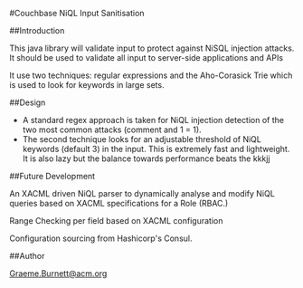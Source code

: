 #Couchbase NiQL Input Sanitisation
  
##Introduction

This java library will validate input to protect against NiSQL
injection attacks. It should be used to validate all input to
server-side applications and APIs

It use two techniques: regular expressions and the Aho-Corasick
Trie which is used to look for keywords in large sets.

##Design 

- A standard regex approach is taken for NiQL injection detection
  of the two most common attacks (comment and 1 = 1).
- The second technique looks for an adjustable threshold of NiQL
  keywords (default 3) in the input. This is extremely fast and
  lightweight. It
  is also lazy but the balance towards performance beats the kkkjj

##Future Development

An XACML driven NiQL parser to dynamically analyse and modify NiQL
queries based on XACML specifications for a Role (RBAC.)

Range Checking per field based on XACML configuration

Configuration sourcing from Hashicorp's Consul.

##Author

Graeme.Burnett@acm.org
